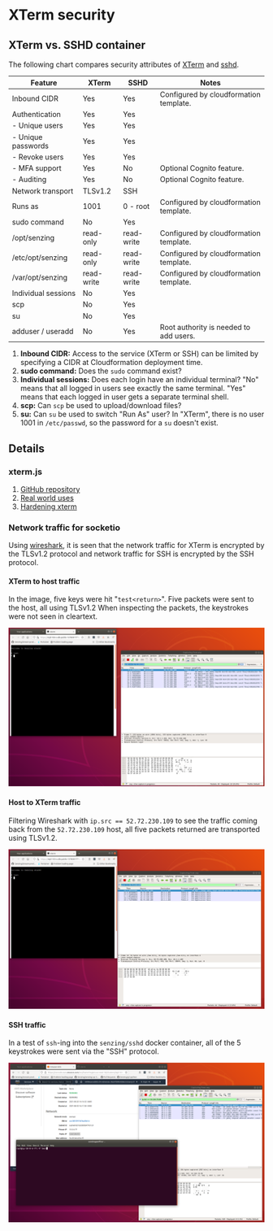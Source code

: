 # XTerm security

## XTerm vs. SSHD container

The following chart compares security attributes of
[XTerm](https://github.com/Senzing/docker-xterm)
and
[sshd](https://github.com/Senzing/docker-sshd).

| Feature             | XTerm      | SSHD       | Notes                                  |
|---------------------|------------|------------| ---------------------------------------|
| Inbound CIDR        | Yes        | Yes        | Configured by cloudformation template. |
| Authentication      | Yes        | Yes        | |
| - Unique users      | Yes        | Yes        | |
| - Unique passwords  | Yes        | Yes        | |
| - Revoke users      | Yes        | Yes        | |
| - MFA support       | Yes        | No         | Optional Cognito feature. |
| - Auditing          | Yes        | No         | Optional Cognito feature. |
| Network transport   | TLSv1.2    | SSH        | |
| Runs as             | 1001       | 0 - root   | Configured by cloudformation template. |
| sudo command        | No         | Yes        | |
| /opt/senzing        | read-only  | read-write | Configured by cloudformation template. |
| /etc/opt/senzing    | read-only  | read-write | Configured by cloudformation template. |
| /var/opt/senzing    | read-write | read-write | Configured by cloudformation template. |
| Individual sessions | No         | Yes        | |
| scp                 | No         | Yes        | |
| su                  | No         | Yes        | |
| adduser / useradd   | No         | Yes        | Root authority is needed to add users. |

1. **Inbound CIDR:**
   Access to the service (XTerm or SSH) can be limited by specifying a CIDR at Cloudformation deployment time.
1. **sudo command:**
   Does the `sudo` command exist?
1. **Individual sessions:**
   Does each login have an individual terminal?
   "No" means that all logged in users see exactly the same terminal.
   "Yes" means that each logged in user gets a separate terminal shell.
1. **scp:**
   Can `scp` be used to upload/download files?
1. **su:**
   Can `su` be used to switch "Run As" user?
   In "XTerm", there is no user 1001 in `/etc/passwd`, so the password for a `su` doesn't exist.

## Details

### xterm.js

1. [GitHub repository](https://github.com/xtermjs/xterm.js)
1. [Real world uses](https://github.com/xtermjs/xterm.js#real-world-uses)
1. [Hardening xterm](https://xtermjs.org/docs/guides/security/#gain-back-users-trust---harden-your-application)

### Network traffic for socketio

Using
[wireshark](https://www.wireshark.org/),
it is seen that the network traffic for XTerm is encrypted by the TLSv1.2 protocol
and network traffic for SSH is encrypted by the SSH protocol.

#### XTerm to host traffic

In the image, five keys were hit "`test<return>`".
Five packets were sent to the host, all using TLSv1.2
When inspecting the packets, the keystrokes were not seen in cleartext.

![Traffic from XTerm to host](xterm-to-host.png)

#### Host to XTerm traffic

Filtering Wireshark with `ip.src == 52.72.230.109` to see the traffic coming back from the `52.72.230.109` host,
all five packets returned are transported using TLSv1.2.

![Traffic from host back to XTerm](host-to-xterm.png)

#### SSH traffic

In a test of `ssh`-ing into the `senzing/sshd` docker container,
all of the 5 keystrokes were sent via the "SSH" protocol.

![SSH traffic](sshd.png)
